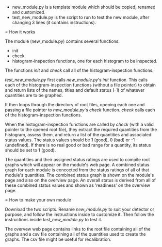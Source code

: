 

* new_module.py is a template module which should be copied, renamed and customized.
* test_new_module.py is the script to run to test the new module, after changing 3 lines (it contains instructions).
  
= How it works

The module (new_module.py) contains several functions:
* init
* check
* histogram-inspection functions, one for each histogram to be inspected.  

The functions _init_ and _check_ call all of the histogram-inspection functions.  

_test\_new\_module.py_ first calls _new\_module.py_'s _init_ function.  This calls each of the histogram-inspection functions (without a file pointer) to obtain and return lists of the names, titles and default status (-1) of whatever quantities are to be graphed.   

It then loops through the directory of root files, opening each one and passing a file pointer to _new\_module.py_'s _check_ function. _check_ calls each of the histogram-inspection functions.  

When the histogram-inspection functions are called by _check_ (with a valid pointer to the opened root file), they extract the required quantities from the histogram, assess them, and return a list of the quantities and associated status values.  The status values should be 1 (good), 0 (bad) or -1 (undefined).  If there is no real good or bad range for a quantity, its status should be set to 1 (good). 

The quantities and their assigned status ratings are used to compile root graphs which will appear on the module's web page.  A combined status graph for each  module is concocted from the status ratings of all of that module's quantities.  The combined status graph is shown on the module's page and also on the overview page.  An overall status is derived from all of these combined status values and shown as 'readiness' on the overview page. 


= How to make your own module

Download the two scripts.  Rename _new\_module.py_ to suit your detector or purpose, and follow the instructions inside to customize it.  Then follow the instructions inside _test\_new\_module.py_ to test it. 

The overvew web page contains links to the root file containing all of the graphs and a csv file containing all of the quantities used to create the graphs.  The csv file might be useful for recalibration.
